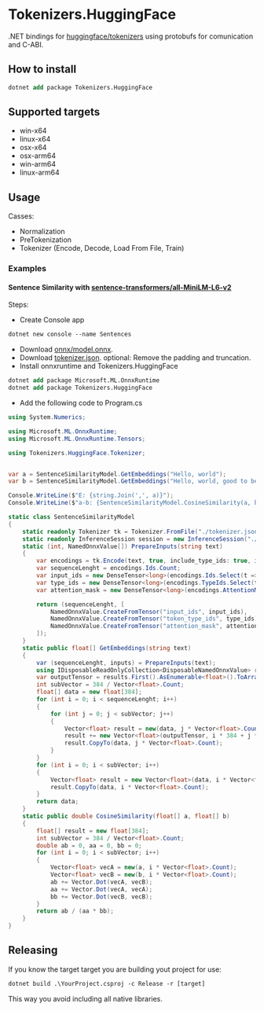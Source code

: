 # Tokenizers.HuggingFace

.NET bindings for [huggingface/tokenizers](https://github.com/huggingface/tokenizers) using protobufs for comunication and C-ABI.

## How to install

```ps
dotnet add package Tokenizers.HuggingFace
```

## Supported targets

- win-x64
- linux-x64
- osx-x64
- osx-arm64
- win-arm64
- linux-arm64

## Usage

Casses:

- Normalization
- PreTokenization
- Tokenizer (Encode, Decode, Load From File, Train)

### Examples

#### Sentence Similarity with [sentence-transformers/all-MiniLM-L6-v2](https://huggingface.co/sentence-transformers/all-MiniLM-L6-v2)

Steps:

- Create Console app

```ps
dotnet new console --name Sentences
```

- Download [onnx/model.onnx](https://huggingface.co/sentence-transformers/all-MiniLM-L6-v2/blob/main/onnx/model.onnx).
- Download [tokenizer.json](https://huggingface.co/sentence-transformers/all-MiniLM-L6-v2/blob/main/tokenizer.json).
optional: Remove the padding and truncation.
- Install onnxruntime and Tokenizers.HuggingFace

```ps
dotnet add package Microsoft.ML.OnnxRuntime
dotnet add package Tokenizers.HuggingFace
```

- Add the following code to Program.cs

```csharp
using System.Numerics;

using Microsoft.ML.OnnxRuntime;
using Microsoft.ML.OnnxRuntime.Tensors;

using Tokenizers.HuggingFace.Tokenizer;


var a = SentenceSimilarityModel.GetEmbeddings("Hello, world");
var b = SentenceSimilarityModel.GetEmbeddings("Hello, world, good to be here");

Console.WriteLine($"E: {string.Join(',', a)}");
Console.WriteLine($"a-b: {SentenceSimilarityModel.CosineSimilarity(a, b)}");

static class SentenceSimilarityModel
{
    static readonly Tokenizer tk = Tokenizer.FromFile("./tokenizer.json");
    static readonly InferenceSession session = new InferenceSession("./model.onnx");
    static (int, NamedOnnxValue[]) PrepareInputs(string text)
    {
        var encodings = tk.Encode(text, true, include_type_ids: true, include_attention_mask: true).Encodings[0];
        var sequenceLenght = encodings.Ids.Count;
        var input_ids = new DenseTensor<long>(encodings.Ids.Select(t => (long)t).ToArray(), [1, sequenceLenght]);
        var type_ids = new DenseTensor<long>(encodings.TypeIds.Select(t => (long)t).ToArray(), [1, sequenceLenght]);
        var attention_mask = new DenseTensor<long>(encodings.AttentionMask.Select(t => (long)t).ToArray(), [1, sequenceLenght]);

        return (sequenceLenght, [
            NamedOnnxValue.CreateFromTensor("input_ids", input_ids),
            NamedOnnxValue.CreateFromTensor("token_type_ids", type_ids),
            NamedOnnxValue.CreateFromTensor("attention_mask", attention_mask)
        ]);
    }
    static public float[] GetEmbeddings(string text)
    {
        var (sequenceLenght, inputs) = PrepareInputs(text);
        using IDisposableReadOnlyCollection<DisposableNamedOnnxValue> results = session.Run(inputs);
        var outputTensor = results.First().AsEnumerable<float>().ToArray();
        int subVector = 384 / Vector<float>.Count;
        float[] data = new float[384];
        for (int i = 0; i < sequenceLenght; i++)
        {
            for (int j = 0; j < subVector; j++)
            {
                Vector<float> result = new(data, j * Vector<float>.Count);
                result += new Vector<float>(outputTensor, i * 384 + j * Vector<float>.Count);
                result.CopyTo(data, j * Vector<float>.Count);
            }
        }
        for (int i = 0; i < subVector; i++)
        {
            Vector<float> result = new Vector<float>(data, i * Vector<float>.Count)/sequenceLenght;
            result.CopyTo(data, i * Vector<float>.Count);
        }
        return data;
    }
    static public double CosineSimilarity(float[] a, float[] b)
    {
        float[] result = new float[384];
        int subVector = 384 / Vector<float>.Count;
        double ab = 0, aa = 0, bb = 0;
        for (int i = 0; i < subVector; i++)
        {
            Vector<float> vecA = new(a, i * Vector<float>.Count);
            Vector<float> vecB = new(b, i * Vector<float>.Count);
            ab += Vector.Dot(vecA, vecB);
            aa += Vector.Dot(vecA, vecA);
            bb += Vector.Dot(vecB, vecB);
        }
        return ab / (aa * bb);
    }
}
```

## Releasing

If you know the target target you are building yout project for use:

```ps
dotnet build .\YourProject.csproj -c Release -r [target]
```

This way you avoid including all native libraries.
